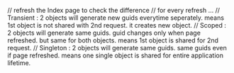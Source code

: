 // refresh the Index page to check the difference
// for every refresh ...
// Transient : 2 objects will generate new guids everytime seperately. means 1st object is not shared with 2nd request. it creates new object.
// Scoped : 2 objects will generate same guids. guid changes only when page refreshed. but same for both objects. means 1st object is shared for 2nd request.
// Singleton : 2 objects will generate same guids. same guids even if page refreshed. means one single object is shared for entire application lifetime.
